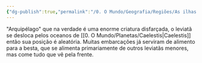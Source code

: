 ```yaml
---
{"dg-publish":true,"permalink":"/0. O Mundo/Geografia/Regiões/As ilhas mímicas/","updated":"2025-06-15T19:42:25.049-03:00"}
---
```


"Arquipélago" que na verdade é uma enorme criatura disfarçada, o leviatã se desloca pelos oceanos de [[0. O Mundo/Planetas/Caelestis\|Caelestis]] então sua posição é aleatória. Muitas embarcações já serviram de alimento para a besta, que se alimenta primariamente de outros leviatãs menores, mas come tudo que vê pela frente.